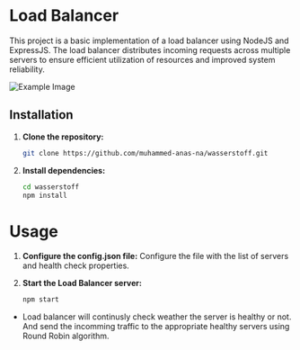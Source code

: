 # Load Balancer

This project is a basic implementation of a load balancer using NodeJS and ExpressJS. The load balancer distributes incoming requests across multiple servers to ensure efficient utilization of resources and improved system reliability.

![Example Image](URL_or_path_to_image)


## Installation

1. **Clone the repository:**

   ```bash
   git clone https://github.com/muhammed-anas-na/wasserstoff.git

   
2. **Install dependencies:**

   ```bash
   cd wasserstoff
   npm install

# Usage

1. **Configure the config.json file:**
Configure the file with the list of servers and health check properties.

2. **Start the Load Balancer server:**
   ```bash
   npm start

- Load balancer will continusly check weather the server is healthy or not. And send the incomming traffic to the appropriate healthy servers using Round Robin algorithm.

